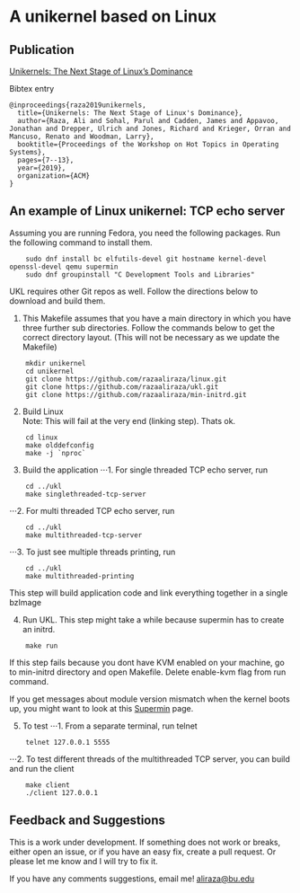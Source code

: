 # A unikernel based on Linux

## Publication ##
[Unikernels: The Next Stage of Linux’s Dominance](https://razaaliraza.github.io/papers/UKL.pdf) 

Bibtex entry
```
@inproceedings{raza2019unikernels,
  title={Unikernels: The Next Stage of Linux's Dominance},
  author={Raza, Ali and Sohal, Parul and Cadden, James and Appavoo, Jonathan and Drepper, Ulrich and Jones, Richard and Krieger, Orran and Mancuso, Renato and Woodman, Larry},
  booktitle={Proceedings of the Workshop on Hot Topics in Operating Systems},
  pages={7--13},
  year={2019},
  organization={ACM}
}
```

## An example of Linux unikernel: TCP echo server  ##

Assuming you are running Fedora, you need the following packages. Run the following command to install them.
```
    sudo dnf install bc elfutils-devel git hostname kernel-devel openssl-devel qemu supermin
    sudo dnf groupinstall "C Development Tools and Libraries"
```

UKL requires other Git repos as well. Follow the directions below to download and build them.

1. This Makefile assumes that you have a main directory in which you have three further sub directories. Follow the commands below to get the correct directory layout. (This will not be necessary as we update the Makefile)  
```
    mkdir unikernel
    cd unikernel
    git clone https://github.com/razaaliraza/linux.git
    git clone https://github.com/razaaliraza/ukl.git
    git clone https://github.com/razaaliraza/min-initrd.git
```
2. Build Linux  
Note: This will fail at the very end (linking step). Thats ok.
```
    cd linux
    make olddefconfig
    make -j `nproc`
```
3. Build the application
⋅⋅⋅1. For single threaded TCP echo server, run
```
    cd ../ukl
    make singlethreaded-tcp-server
```
⋅⋅⋅2. For multi threaded TCP echo server, run
```
    cd ../ukl
    make multithreaded-tcp-server
```
⋅⋅⋅3. To just see multiple threads printing, run
```
    cd ../ukl
    make multithreaded-printing
```
This step will build application code and link everything together in a single bzImage

4. Run UKL. This step might take a while because supermin has to create an initrd. 
```
    make run
```
 If this step fails because you dont have KVM enabled on your machine, go to min-initrd directory and open Makefile. Delete enable-kvm flag from run command.  
   
 If you get messages about module version mismatch when the kernel boots up, you might want to look at this [Supermin](http://libguestfs.org/supermin.1.html#USING-A-CUSTOM-KERNEL-AND-KERNEL-MODULES) page.

5. To test
⋅⋅⋅1. From a separate terminal, run telnet
```
    telnet 127.0.0.1 5555
```
⋅⋅⋅2. To test different threads of the multithreaded TCP server, you can build and run the client
```
    make client
    ./client 127.0.0.1
```

## Feedback and Suggestions ##
This is a work under development. If something does not work or breaks, either open an issue, or if you have an easy fix, create a pull request. Or please let me know and I will try to fix it.

If you have any comments suggestions, email me! aliraza@bu.edu
